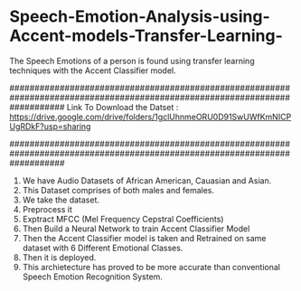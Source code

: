 # Speech-Emotion-Analysis-using-Accent-models-Transfer-Learning-
The Speech Emotions of a person is found using transfer learning techniques with the Accent Classifier model.


###########################################################################################################################
Link To Download the Datset : 
    https://drive.google.com/drive/folders/1gclUhnmeORU0D91SwUWfKmNICPUgRDkF?usp=sharing 
    
###########################################################################################################################    
    
1. We have Audio Datasets of African American, Cauasian and Asian.
2. This Dataset comprises of both males and females.
3. We take the dataset.
4. Preprocess it
5. Exptract MFCC (Mel Frequency Cepstral Coefficients)
6. Then Build a Neural Network to train Accent Classifier Model
7. Then the Accent Classifier model is taken and Retrained on same dataset with 6 Different Emotional Classes.
8. Then it is deployed.
9. This archietecture has proved to be more accurate than conventional Speech Emotion Recognition System. 
